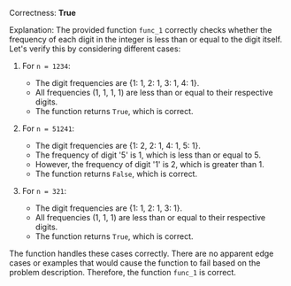 Correctness: **True**

Explanation: The provided function `func_1` correctly checks whether the frequency of each digit in the integer is less than or equal to the digit itself. Let's verify this by considering different cases:

1. For `n = 1234`:
   - The digit frequencies are {1: 1, 2: 1, 3: 1, 4: 1}.
   - All frequencies (1, 1, 1, 1) are less than or equal to their respective digits.
   - The function returns `True`, which is correct.

2. For `n = 51241`:
   - The digit frequencies are {1: 2, 2: 1, 4: 1, 5: 1}.
   - The frequency of digit '5' is 1, which is less than or equal to 5.
   - However, the frequency of digit '1' is 2, which is greater than 1.
   - The function returns `False`, which is correct.

3. For `n = 321`:
   - The digit frequencies are {1: 1, 2: 1, 3: 1}.
   - All frequencies (1, 1, 1) are less than or equal to their respective digits.
   - The function returns `True`, which is correct.

The function handles these cases correctly. There are no apparent edge cases or examples that would cause the function to fail based on the problem description. Therefore, the function `func_1` is correct.
